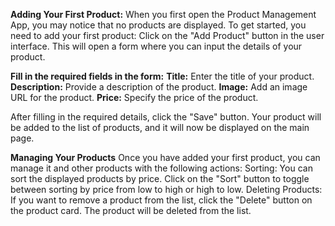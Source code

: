 **Adding Your First Product:**
When you first open the Product Management App, you may notice that no products are displayed. To get started, you need to add your first product:
Click on the "Add Product" button in the user interface. This will open a form where you can input the details of your product.

**Fill in the required fields in the form:**
**Title:** Enter the title of your product.
**Description:** Provide a description of the product.
**Image:** Add an image URL for the product.
**Price:** Specify the price of the product.
  
After filling in the required details, click the "Save" button. Your product will be added to the list of products, and it will now be displayed on the main page.

**Managing Your Products**
Once you have added your first product, you can manage it and other products with the following actions:
Sorting: You can sort the displayed products by price. Click on the "Sort" button to toggle between sorting by price from low to high or high to low.
Deleting Products: If you want to remove a product from the list, click the "Delete" button on the product card. The product will be deleted from the list.
